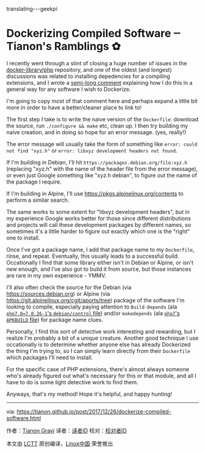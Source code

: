 translating---geekpi

Dockerizing Compiled Software ┈ Tianon's Ramblings ✿
======
I recently went through a stint of closing a huge number of issues in the [docker-library/php][1] repository, and one of the oldest (and longest) discussions was related to installing depedencies for a compiling extensions, and I wrote a [semi-long comment][2] explaining how I do this in a general way for any software I wish to Dockerize.

I'm going to copy most of that comment here and perhaps expand a little bit more in order to have a better/cleaner place to link to!

The first step I take is to write the naive version of the `Dockerfile`: download the source, run `./configure && make` etc, clean up. I then try building my naive creation, and in doing so hope for an error message. (yes, really!)

The error message will usually take the form of something like `error: could not find "xyz.h"` or `error: libxyz development headers not found`.

If I'm building in Debian, I'll hit `https://packages.debian.org/file:xyz.h` (replacing "xyz.h" with the name of the header file from the error message), or even just Google something like "xyz.h debian", to figure out the name of the package I require.

If I'm building in Alpine, I'll use <https://pkgs.alpinelinux.org/contents> to perform a similar search.

The same works to some extent for "libxyz development headers", but in my experience Google works better for those since different distributions and projects will call these development packages by different names, so sometimes it's a little harder to figure out exactly which one is the "right" one to install.

Once I've got a package name, I add that package name to my `Dockerfile`, rinse, and repeat. Eventually, this usually leads to a successful build. Occationally I find that some library either isn't in Debian or Alpine, or isn't new enough, and I've also got to build it from source, but those instances are rare in my own experience - YMMV.

I'll also often check the source for the Debian (via <https://sources.debian.org>) or Alpine (via <https://git.alpinelinux.org/cgit/aports/tree>) package of the software I'm looking to compile, especially paying attention to `Build-Depends` (ala [`php7.0=7.0.26-1`'s `debian/control` file][3]) and/or `makedepends` (ala [`php7`'s `APKBUILD` file][4]) for package name clues.

Personally, I find this sort of detective work interesting and rewarding, but I realize I'm probably a bit of a unique creature. Another good technique I use occationally is to determine whether anyone else has already Dockerized the thing I'm trying to, so I can simply learn directly from their `Dockerfile` which packages I'll need to install.

For the specific case of PHP extensions, there's almost always someone who's already figured out what's necessary for this or that module, and all I have to do is some light detective work to find them.

Anyways, that's my method! Hope it's helpful, and happy hunting!

--------------------------------------------------------------------------------

via: https://tianon.github.io/post/2017/12/26/dockerize-compiled-software.html

作者：[Tianon Gravi][a]
译者：[译者ID](https://github.com/译者ID)
校对：[校对者ID](https://github.com/校对者ID)

本文由 [LCTT](https://github.com/LCTT/TranslateProject) 原创编译，[Linux中国](https://linux.cn/) 荣誉推出

[a]:https://tianon.github.io
[1]:https://github.com/docker-library/php
[2]:https://github.com/docker-library/php/issues/75#issuecomment-353673374
[3]:https://sources.debian.org/src/php7.0/7.0.26-1/debian/control/
[4]:https://git.alpinelinux.org/cgit/aports/tree/community/php7/APKBUILD?id=d0ca197f031f96d4664cafaa618aeccf94640a1e
